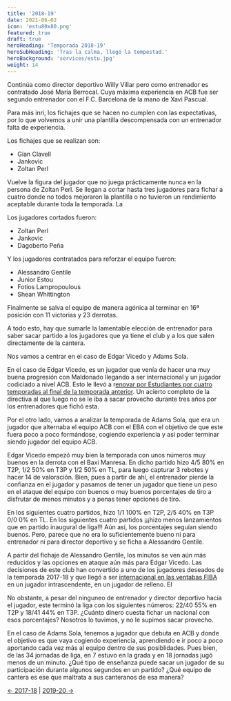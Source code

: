 ```yaml
---
title: '2018-19'
date: 2021-06-02
icon: 'estu80x80.png'
featured: true
draft: true
heroHeading: 'Temporada 2018-19'
heroSubHeading: 'Tras la calma, llegó la tempestad.'
heroBackground: 'services/estu.jpg'
weight: 14
---
```


Continúa como director deportivo Willy Villar pero como entrenador es contratado José María Berrocal. Cuya máxima experiencia en ACB fue ser segundo entrenador con el F.C. Barcelona de la mano de Xavi Pascual.

Para más inri, los fichajes que se hacen no cumplen con las expectativas, por lo que volvemos a unir una plantilla descompensada con un entrenador falta de experiencia.

Los fichajes que se realizan son:
* Gian Clavell
* Jankovic
* Zoltan Perl

Vuelve la figura del jugador que no juega prácticamente nunca en la persona de Zoltan Perl. Se llegan a cortar hasta tres jugadores para fichar a cuatro donde no todos mejoraron la plantilla o no tuvieron un rendimiento aceptable durante toda la temporada. La

Los jugadores cortados fueron:
* Zoltan Perl
* Jankovic
* Dagoberto Peña

Y los jugadores contratados para reforzar el equipo fueron:
* Alessandro Gentile
* Junior Estou
* Fotios Lampropoulous
* Shean Whittington

Finalmente se salva el equipo de manera agónica al terminar en 16ª posición con 11 victorias y 23 derrotas.

A todo esto, hay que sumarle la lamentable elección de entrenador para saber sacar partido a los jugadores que ya tiene el club y a los que salen directamente de la cantera. 

Nos vamos a centrar en el caso de Edgar Vicedo y Adams Sola. 

En el caso de Edgar Vicedo, es un jugador que venía de hacer una muy buena progresión con Maldonado llegando a ser internacional y un jugador codiciado a nivel ACB. Esto le llevó a r[enovar por Estudiantes por cuatro temporadas al final de la temporada anterior](https://www.movistarestudiantes.com/liga-endesa/altas-bajas/edgar-vicedo-renueva-por-cuatro-temporadas-su-contrato-con-movistar-estudiantes/). Un acierto completo de la directiva al que luego no se le iba a sacar provecho durante tres años por los entrenadores que fichó esta.

Por el otro lado, vamos a analizar la temporada de Adams Sola, que era un jugador que alternaba el equipo ACB con el EBA con el objetivo de que este fuera poco a poco formándose, cogiendo experiencia y así poder terminar siendo jugador del equipo ACB.

Edgar Vicedo empezó muy bien la temporada con unos números muy buenos en la derrota con el Baxi Manresa. En dicho partido hizo 4/5 80% en T2P, 1/2 50% en T3P y 1/2 50% en TL, para luego capturar 3 rebotes y hacer 14 de valoración. Bien, pues a partir de ahí, el entrenador pierde la confianza en el jugador y pasamos de tener un jugador que tiene un peso en el ataque del equipo con buenos o muy buenos porcentajes de tiro a disfrutar de menos minutos y a penas tener opciones de tiro. 

En los siguientes cuatro partidos, hizo 1/1 100% en T2P, 2/5 40% en T3P 0/0 0% en TL. En los siguientes cuatro partidos ¡¡¡hizo menos lanzamientos que en partido inaugural de liga!!! Aún así, los porcentajes seguían siendo buenos. Pero, parece que no era lo suficientemente bueno ni para entrenador ni para director deportivo y se ficha a Alessandro Gentile.

A partir del fichaje de Alessandro Gentile, los minutos se ven aún más reducidos y las opciones en ataque aún más para Edgar Vicedo. Las decisiones de este club han convertido a uno de los jugadores deseados de la temporada 2017-18 y que llegó a ser [internacional en las ventabas FIBA](https://www.marca.com/baloncesto/acb/2017/11/19/5a11a14946163fda798b4594.html) en un jugador intrascendente, en un jugador de relleno. El

No obstante, a pesar del ninguneo de entrenador y director deportivo hacia el jugador, este terminó la liga con los siguientes números: 22/40 55% en T2P y 18/41 44% en T3P. ¿Cuánto dinero cuesta fichar un nacional con esos porcentajes? Nosotros lo tuvimos, y no le supimos sacar provecho.

En el caso de Adams Sola, tenemos a jugador que debuta en ACB y donde el objetivo es que vaya cogiendo experiencia, aprendiendo e ir poco a poco aportando cada vez más al equipo dentro de sus posiblidades. Pues bien, de las 34 jornadas de liga, en 7 estuvo en la grada y en 18 jornadas jugó menos de un minuto. ¿Qué tipo de enseñanza puede sacar un jugador de su participación durante algunos segundos en un partido? ¿Qué equipo de cantera es ese que maltrata a sus canteranos de esa manera?

[← 2017-18](https://nuestroestu.es/cronologia/2017-18/) | [2019-20 →](https://nuestroestu.es/cronologia/2019-20/)